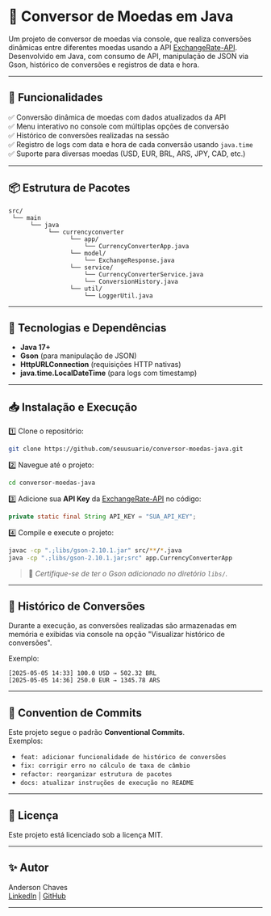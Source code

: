 # 💱 Conversor de Moedas em Java

Um projeto de conversor de moedas via console, que realiza conversões dinâmicas entre diferentes moedas usando a
API [ExchangeRate-API](https://www.exchangerate-api.com/). Desenvolvido em Java, com consumo de API, manipulação de JSON
via Gson, histórico de conversões e registros de data e hora.

---

## 📌 Funcionalidades

✅ Conversão dinâmica de moedas com dados atualizados da API  
✅ Menu interativo no console com múltiplas opções de conversão  
✅ Histórico de conversões realizadas na sessão  
✅ Registro de logs com data e hora de cada conversão usando `java.time`  
✅ Suporte para diversas moedas (USD, EUR, BRL, ARS, JPY, CAD, etc.)

---

## 📦 Estrutura de Pacotes

```
src/
 └── main
      └── java
           └── currencyconverter  
                 └── app/
                     └── CurrencyConverterApp.java
                 └── model/
                     └── ExchangeResponse.java
                 └── service/
                     └── CurrencyConverterService.java
                     └── ConversionHistory.java
                 └── util/
                     └── LoggerUtil.java
```

---

## 🔧 Tecnologias e Dependências

- **Java 17+**
- **Gson** (para manipulação de JSON)
- **HttpURLConnection** (requisições HTTP nativas)
- **java.time.LocalDateTime** (para logs com timestamp)

---

## 📥 Instalação e Execução

1️⃣ Clone o repositório:

```bash
git clone https://github.com/seuusuario/conversor-moedas-java.git
```

2️⃣ Navegue até o projeto:

```bash
cd conversor-moedas-java
```

3️⃣ Adicione sua **API Key** da [ExchangeRate-API](https://www.exchangerate-api.com/) no código:

```java
private static final String API_KEY = "SUA_API_KEY";
```

4️⃣ Compile e execute o projeto:

```bash
javac -cp ".;libs/gson-2.10.1.jar" src/**/*.java
java -cp ".;libs/gson-2.10.1.jar;src" app.CurrencyConverterApp
```

> 📌 *Certifique-se de ter o Gson adicionado no diretório `libs/`.*

---

## 💾 Histórico de Conversões

Durante a execução, as conversões realizadas são armazenadas em memória e exibidas via console na opção "Visualizar
histórico de conversões".

Exemplo:

```
[2025-05-05 14:33] 100.0 USD → 502.32 BRL
[2025-05-05 14:36] 250.0 EUR → 1345.78 ARS
```

---

## 📑 Convention de Commits

Este projeto segue o padrão **Conventional Commits**.  
Exemplos:

- `feat: adicionar funcionalidade de histórico de conversões`
- `fix: corrigir erro no cálculo de taxa de câmbio`
- `refactor: reorganizar estrutura de pacotes`
- `docs: atualizar instruções de execução no README`

---

## 📖 Licença

Este projeto está licenciado sob a licença MIT.

---

## ✨ Autor

Anderson Chaves  
[LinkedIn](https://www.linkedin.com/in/developer-anderson-chaves/) | [GitHub](https://github.com/AndersonChavesS)

---

